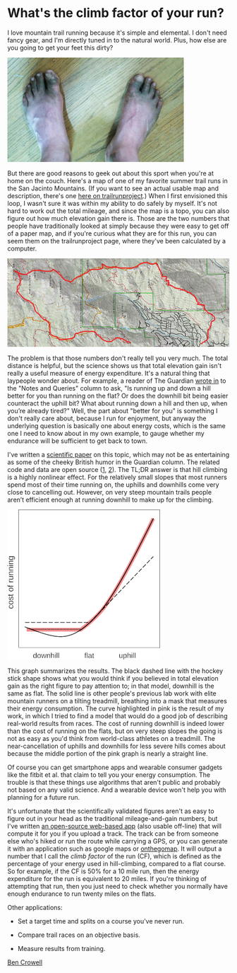 What's the climb factor of your run?
====================================

I love mountain trail running because it's simple and elemental. I don't need fancy gear,
and I'm directly tuned in to the natural world. Plus, how else are you going to get your
feet this dirty?

![picture of dirty feet](dirty_feet.jpg)

But there are good reasons to geek out about this sport when you're at home
on the couch. Here's a map of one of my favorite summer trail runs in the San
Jacinto Mountains. (If you want to see an actual usable map and description,
there's one [here on trailrunproject](https://www.trailrunproject.com/trail/7093426/san-jacinto-peak-loop).)
When I first envisioned this loop, I wasn't sure it was within my ability to do
safely by myself. It's not hard to work out the total mileage, and since the map
is a topo, you can also figure out how much elevation gain there is. Those are the two
numbers that people have traditionally looked at simply because they were easy to
get off of a paper map, and if you're curious what they are for this run, you can
seem them on the trailrunproject page, where they've been calculated by a computer.

![topo map of a running loop](san_j_loop.png)

The problem is that those numbers don't really tell you very much. The
total distance is helpful, but the science shows us that total
elevation gain isn't really a useful measure of energy
expenditure. It's a natural thing that laypeople wonder about. For
example, a reader of The Guardian [wrote in](https://www.theguardian.com/lifeandstyle/2022/aug/07/readers-reply-is-running-up-and-down-a-hill-better-for-you-than-running-on-the-flat) to the "Notes and Queries"
column to ask, "Is running up and down a hill better for you than
running on the flat? Or does the downhill bit being easier counteract
the uphill bit? What about running down a hill and then up, when
you’re already tired?" Well, the part about "better for you" is something
I don't really care about, because I run for enjoyment, but anyway the
underlying question is basically one about energy costs, which is the
same one I need to know about in my own example, to gauge whether my
endurance will be sufficient to get back to town.

I've written a [scientific
paper](https://www.biorxiv.org/content/10.1101/2021.04.03.438339v2) on
this topic, which may not be as entertaining as some of the cheeky
British humor in the Guardian column. The related code and data are
open source ([1](https://github.com/bcrowell/trail),
[2](https://github.com/bcrowell/kcals)). The TL;DR answer is that hill
climbing is a highly nonlinear effect. For
the relatively small slopes that most runners spend most of their time
running on, the uphills and downhills come very close to cancelling
out. However, on very steep mountain trails people aren’t efficient
enough at running downhill to make up for the climbing.

![graph showing three models of running efficiency versus hill slope](graph.png)

This graph summarizes the results. The black dashed line with the hockey stick shape
shows what you would think if you believed in total elevation gain as the right
figure to pay attention to; in that model, downhill is the same as flat. The
solid line is other people's previous lab work with elite mountain runners on
a tilting treadmill, breathing into a mask that measures their energy consumption.
The curve highlighted in pink is the result of my work, in which I tried to
find a model that would do a good job of describing real-world results from
races. The cost of running downhill is indeed lower than the cost of running
on the flats, but on very steep slopes the going is not as easy as you'd
think from world-class athletes on a treadmill. The near-cancellation of uphills
and downhills for less severe hills comes about because the middle portion of the pink graph is nearly
a straight line.

Of course you can get smartphone apps and wearable consumer gadgets like the fitbit et al. that
claim to tell you your energy consumption. The trouble is that these things use
algorithms that aren't public and probably not based on any valid science. And
a wearable device won't help you with planning for a future run.

It's unfortunate that the scientifically validated figures aren't as
easy to figure out in your head as the traditional mileage-and-gain
numbers, but I've written [an open-source web-based
app](https://lightandmatter.com/cf) (also usable off-line) that will
compute it for you if you upload a track. The track can be from
someone else who's hiked or run the route while carrying a GPS, or you
can generate it with an application such as google maps or
[onthegomap](https://onthegomap.com/). It will output a number that I
call the *climb factor* of the run (CF), which is defined as the percentage
of your energy used in hill-climbing, compared to a flat course. So for example,
if the CF is 50% for a 10 mile run, then the energy expenditure for the run
is equivalent to 20 miles. If you're thinking of attempting that run, then you
just need to check whether you normally have enough endurance to run twenty miles
on the flats.

Other applications:

- Set a target time and splits on a course you've never run.

- Compare trail races on an objective basis.

- Measure results from training.

[Ben Crowell](http://lightandmatter.com/area4author.html)

